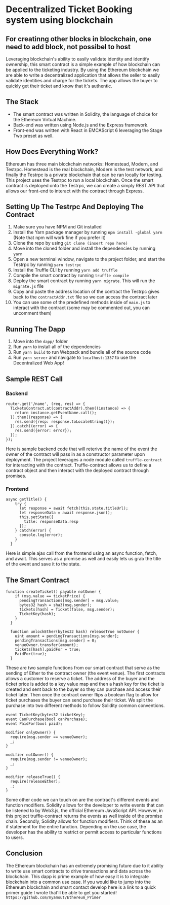 # Decentralized Ticket Booking system using blockchain
## For creatinng other blocks in blockchain, one need to add block, not possibel to host
Leveraging blockchain's ability to easily validate identity and identify ownership, this smart contract is a simple example of how blockchain can be applied to the ticketing industry. By using the Ethereum blockchain we are able to write a decentralized application that allows the seller to easily validate identities and charge for the tickets. The app allows the buyer to quickly get their ticket and know that it's authentic. 

## The Stack
  - The smart contract was written in Solidity, the language of choice for the Ethereum Virtual Machine.
  - Back-end was written using Node.js and the Express framework.
  - Front-end was written with React in EMCAScript 6 leveraging the Stage Two preset as well.

## How Does Everything Work?
Ethereum has three main blockchain networks: Homestead, Modern, and Testrpc. Homestead is the real blockchain, Modern is the test network, and finally the Testrpc is a private blockchain that can be ran locally for testing. This project uses the Testrpc to run a local blockchain. Once the smart contract is deployed onto the Testrpc, we can create a simply REST API that allows our front-end to interact with the contract through Express.

## Setting Up The Testrpc And Deploying The Contract
  1. Make sure you have NPM and Git installed
  2. Install the Yarn package manager by running `npm install -global yarn` (Note that npm will work fine if you prefer it)
  3. Clone the repo by using `git clone (insert repo here)`
  4. Move into the cloned folder and install the dependencies by running `yarn`
  5. Open a new terminal window, navigate to the project folder, and start the Testrpc by running `yarn testrpc`
  6. Install the Truffle CLI by running `yarn add truffle`
  7. Compile the smart contract by running `truffle compile`
  8. Deploy the smart contract by running `yarn migrate`. This will run the `migrate.js` file
  9. Copy and paste the address location of the contract the Testrpc gives back to the `contractAddr.txt` file so we can access the contract later
  10. You can use some of the predefined methods inside of `main.js` to interact with the contract (some may be commented out, you can uncomment them)

## Running The Dapp
  1. Move into the `dapp/` folder
  2. Run `yarn` to install all of the dependencies
  3. Run `yarn build` to run Webpack and bundle all of the source code
  4. Run `yarn server` and navigate to `localhost:1337` to use the Decentralized Web App!

## Sample REST Call

### Backend
```
router.get('/name', (req, res) => {
  TicketsContract.at(contractAddr).then((instance) => {
    return instance.getEventName.call();
  }).then((response) => {
    res.send({resp: response.toLocaleString()});
  }).catch((error) => {
    res.send({error: error});
  });
});
```
Here is sample backend code that will reterive the name of the event the owner of the contract will pass in as a constructor parameter upon deployment.
The project leverages a node module called `truffle-contract` for interacting with the contract. Truffle-contract allows us to define a contract object and then interact with the deployed contract through promises. 

### Frontend
```
async getTitle() {
    try {
      let response = await fetch(this.state.titleUrl);
      let responseData = await response.json();
      this.setState({
        title: responseData.resp
      });
    } catch(error) {
      console.log(error);
    }
  }
  ```
  Here is simple ajax call from the frontend using an async function, fetch, and await. This serves as a promise as well and easily lets us grab the title of the event and save it to the state.

## The Smart Contract
```
function createTicket() payable notOwner {
    if (msg.value == ticketPrice) {
      pendingTransactions[msg.sender] = msg.value;
      bytes32 hash = sha3(msg.sender);
      tickets[hash] = Ticket(false, msg.sender);
      TicketKey(hash);
    }
  }

  function unlockEther(bytes32 hash) releaseTrue notOwner {
    uint amount = pendingTransactions[msg.sender];
    pendingTransactions[msg.sender] = 0;
    venueOwner.transfer(amount);
    tickets[hash].paidFor = true;
    PaidFor(true);
  }
  ```
  These are two sample functions from our smart contract that serve as the sending of Ether to the contract owner (the event venue). The first contracts allows a customer to reserve a ticket. The address of the buyer and the ticket price is added to a key value map and then a hash key for the ticket is created and sent back to the buyer so they can purchase and access their ticket later. Then once the contract owner flips a boolean flag to allow for ticket purchases the buyer can send purchase their ticket. We split the purchase into two different methods to follow Solidity common conventions. 

  ```
  event TicketKey(bytes32 ticketKey);
  event CanPurchase(bool canPurchase);
  event PaidFor(bool paid);

  modifier onlyOwner() {
    require(msg.sender == venueOwner);
    _;
  }

  modifier notOwner() {
    require(msg.sender != venueOwner);
    _;
  }

  modifier releaseTrue() {
    require(releaseEther);
    _;
  }
  ```
  Some other code we can touch on are the contract's different events and function modifiers. Solidity allows for the developer to write events that can be listened to by Web3.js, the official Ethereum JavaScript API. However, in this project truffle-contract returns the events as well inside of the promise chain. Secondly, Solidity allows for function modifiers. Think of these as an if statement for the entire function. Depending on the use case, the developer has the ability to restrict or permit access to particular functions to users. 

## Conclusion
The Ethereum blockchain has an extremely promising future due to it ability to write use smart contracts to drive transactions and data across the blockchain. This dapp is prime example of how easy it is to integrate blockchain into a common use case. If you would like to jump into the Ethereum blockchain and smart contact develop here is a link to a quick primer guide I wrote that'll be able to get you started!
`https://github.com/myamout/Ethereum_Primer`
